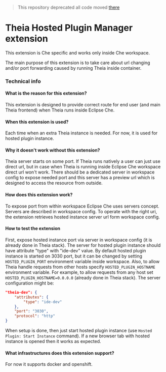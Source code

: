 > This repository deprecated all code moved [there](https://github.com/eclipse/che-theia/tree/master/extensions/che-theia-hosted-plugin-manager-extension)

# Theia Hosted Plugin Manager extension

This extension is Che specific and works only inside Che workspace.

The main purpose of this extension is to take care about url changing and/or port forwarding caused by running Theia inside container.

### Technical info

#### What is the reason for this extension?

This extension is designed to provide correct route for end user (and main Theia frontend) when Theia runs inside Eclipse Che.

#### When this extension is used?

Each time when an extra Theia instance is needed.
For now, it is used for hosted plugin instance.

#### Why it doesn't work without this extension?

Theia server starts on some port.
If Theia runs natively a user can just use direct url, but in case when Theia is running inside Eclipse Che workspace direct url won't work. There should be a dedicated server in workspace config to expose needed port and this server has a preview url which is designed to access the resource from outside.

#### How does this extension work?

To expose port from within workspace Eclipse Che uses servers concept. Servers are described in workspace config. To operate with the right uri, the extension retrieves hosted instance server url form workspace config.

#### How to test the extension

First, expose hosted instance port via server in workspace config (it is already done in Theia stack).
The server for hosted plugin instance should have attribute "type" with "ide-dev" value.
By default hosted plugin instance is started on 3030 port, but it can be changed by setting `HOSTED_PLUGIN_PORT` environment variable inside workspace. Also, to allow Theia handle requests from other hosts specify `HOSTED_PLUGIN_HOSTNAME` environment variable. For example, to allow requests from any host set `HOSTED_PLUGIN_HOSTNAME=0.0.0.0` (already done in Theia stack).
The server configuration might be:

```json
"theia-dev": {
    "attributes": {
        "type": "ide-dev"
    },
    "port": "3030",
    "protocol": "http"
}
```

When setup is done, then just start hosted plugin instance (use `Hosted Plugin: Start Instance` command). If a new browser tab with hosted instance is opened then it works as expected.

#### What infrastructures does this extension support?

For now it supports docker and openshift.

